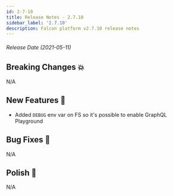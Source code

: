 ```yaml
---
id: 2-7-10
title: Release Notes - 2.7.10
sidebar_label: '2.7.10'
description: Falcon platform v2.7.10 release notes
---
```


###### Release Date (2021-05-11)

## Breaking Changes 💥

N/A

## New Features 🚀

- Added `DEBUG` env var on FS so it's possible to enable GraphQL Playground

## Bug Fixes 🐛

N/A

## Polish 💅

N/A
